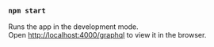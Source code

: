### `npm start`

Runs the app in the development mode.<br />
Open [http://localhost:4000/graphql](http://localhost:4000/graphql) to view it in the browser.